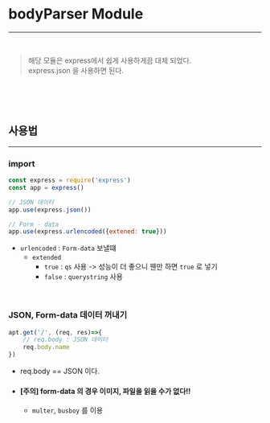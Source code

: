 # bodyParser Module

***

<br>

> 해당 모듈은 express에서 쉽게 사용하게끔 대체 되었다.   
> express.json 을 사용하면 된다. 

<br> 
<br> 
<br> 

## 사용법
***

### import
```javascript
const express = require('express')
const app = express()

// JSON 데이터 
app.use(express.json())

// Form - data 
app.use(express.urlencoded({extened: true}))
```
* `urlencoded` : `Form-data` 보낼떄 
  * `extended` 
    * `true` : `qs` 사용 -> 성능이 더 좋으니 웬만 하면 `true` 로 넣기 
    * `false` : `querystring` 사용 

<br>

### JSON, Form-data 데이터 꺼내기
```javascript
apt.get('/', (req, res)=>{
    // req.body : JSON 데이터 
    req.body.name
})
```
* req.body == JSON 이다. 
* #### [주의] form-data 의 경우 이미지, 파일을 읽을 수가 없다!! 
  * `multer`, `busboy` 를 이용
